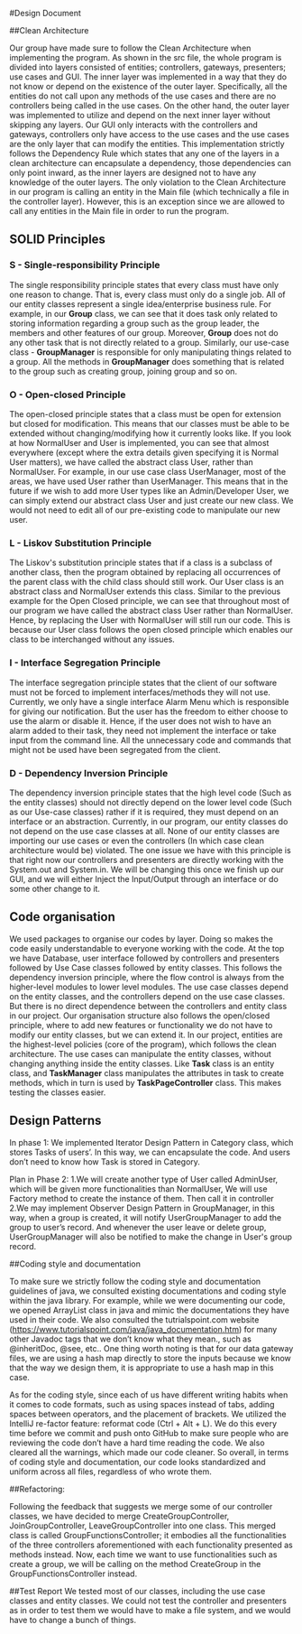 #Design Document

##Clean Architecture

Our group have made sure to follow the Clean Architecture when implementing the program.
As shown in the src file, the whole program is divided into layers consisted of entities;
controllers, gateways, presenters; use cases and GUI. The inner layer was implemented in
a way that they do not know or depend on the existence of the outer layer. Specifically,
all the entities do not call upon any methods of the use cases and there are no controllers
being called in the use cases. On the other hand, the outer layer was implemented to utilize
and depend on the next inner layer without skipping any layers. Our GUI only interacts with
the controllers and gateways, controllers only have access to the use cases and the use cases
are the only layer that can modify the entities. This implementation strictly follows the
Dependency Rule which states that any one of the layers in a clean architecture can encapsulate
a dependency, those dependencies can only point inward, as the inner layers are designed
not to have any knowledge of the outer layers. The only violation to the Clean Architecture
in our program is calling an entity in the Main file (which technically a file in the controller layer).
However, this is an exception since we are allowed to call any entities in the Main file in
order to run the program.

## SOLID Principles
### S - Single-responsibility Principle
The single responsibility principle states that every class must have only one reason to change.
That is, every class must only do a single job. All of our entity classes represent a single idea/enterprise business
rule. For example, in our **Group** class, we can see that it does task only related to storing information
regarding a group such as the group leader, the members and other features of our group. Moreover, **Group**
does not do any other task that is not directly related to a group. Similarly, our use-case class - **GroupManager**
is responsible for only manipulating things related to a group. All the methods in **GroupManager** does
something that is related to the group such as creating group, joining group and so on.
### O - Open-closed Principle
The open-closed principle states that a class must be open for extension but closed for modification. This means
that our classes must be able to be extended without changing/modifying how it currently looks like. If you look at how
NormalUser and User is implemented, you can see that almost everywhere
(except where the extra details given specifying it is Normal User matters), we have called the abstract class User,
rather than NormalUser. For example, in our use case class UserManager, most of the areas, we have used User rather than
UserManager. This means that in the future if we wish to add more User types like an Admin/Developer User, we can simply
extend our abstract class User and just create our new class. We would not need to edit all of our pre-existing code to
manipulate our new user.

### L - Liskov Substitution Principle
The Liskov's substitution principle states that if a class is a subclass of another class, then the program obtained by
replacing all occurrences of the parent class with the child class should still work.
Our User class is an abstract class and NormalUser extends this class. Similar to the previous example for the
Open Closed principle, we can see that throughout most of our program we have called the abstract class User rather than
NormalUser. Hence, by replacing the User with NormalUser will still run our code. This is because our User class follows
the open closed principle which enables our class to be interchanged without any issues.

### I - Interface Segregation Principle
The interface segregation principle states that the client of our software must not be forced to implement
interfaces/methods they will not use. Currently, we only have a single interface Alarm Menu which is responsible
for giving our notification. But the user has the freedom to either choose to use the alarm or disable it. Hence,
if the user does not wish to have an alarm added to their task, they need not implement the interface or take input
from the command line. All the unnecessary code and commands that might not be used have been segregated from the
client.

### D - Dependency Inversion Principle
The dependency inversion principle states that the high level code (Such as the entity classes) should not directly
depend on the lower level code (Such as our Use-case classes) rather if it is required, they must depend on an
interface or an abstraction. Currently, in our program, our entity classes do not depend on the use
case classes at all. None of our entity classes are importing our use cases or even the controllers
(In which case clean architecture would be) violated. The one issue we have with this principle is that right now our
controllers and presenters are directly working with the System.out and System.in. We will be changing this once we
finish up our GUI, and we will either Inject the Input/Output through an interface or do some other change to it.

## Code organisation
We used packages to organise our codes by layer. Doing so makes the code easily understandable to everyone working with
the code. At the top we have Database, user interface followed by controllers and presenters followed  by Use Case
classes followed by entity classes.
This follows the dependency inversion principle, where the flow control is always from the higher-level modules to
lower level modules. The use case classes depend on the entity classes, and the controllers depend on the use case
classes. But there is no direct dependence between the controllers and entity class in our project.
Our organisation structure also follows the open/closed principle, where to add new features or functionality we do not
have to modify our entity classes, but we can extend it.
In our project, entities are the highest-level policies  (core of the program), which follows the clean architecture.
The use cases can manipulate the entity classes, without changing anything inside the entity classes. Like **Task**
class is an entity class, and **TaskManager** class manipulates the attributes in task to create methods, which in turn
is used by **TaskPageController** class.  This makes testing the classes easier. 

## Design Patterns
In phase 1: We implemented Iterator Design Pattern in Category class, which stores Tasks of users’. In this way, we can
encapsulate the code. And users don’t need to know how Task is stored in Category.

Plan in Phase 2:
1.We will create another type of User called AdminUser, which will be given more functionalities than NormalUser,
We will use Factory method to create the instance of them. Then call it in controller
2.We may implement Observer Design Pattern in GroupManager, in this way, when a group is created, it will notify
UserGroupManager to add the group to user’s record. And whenever the user leave or delete group, UserGroupManager will
also be notified to make the change in User's group record.

##Coding style and documentation

To make sure we strictly follow the coding style and documentation guidelines of java, we consulted existing
documentations and coding style within the java library. For example, while we were documenting our code,
we opened ArrayList class in java and mimic the documentations they have used in their code. We also consulted
the tutrialspoint.com website (https://www.tutorialspoint.com/java/java_documentation.htm) for many other Javadoc
tags that we don’t know what they mean., such as @inheritDoc, @see, etc.. One thing worth noting is that for our
data gateway files, we are using a hash map directly to store the inputs because we know that the way we design them,
it is appropriate to use a hash map in this case.

As for the coding style, since each of us have different writing habits when it comes to code formats, such as
using spaces instead of tabs, adding spaces between operators, and the placement of brackets. We utilized the
IntelliJ re-factor feature: reformat code (Ctrl + Alt + L). We do this every time before we commit and push onto
GitHub to make sure people who are reviewing the code don’t have a hard time reading the code. We also cleared all
the warnings, which made our code cleaner. So overall, in terms of coding style and documentation, our code looks
standardized and uniform across all files, regardless of who wrote them.

##Refactoring:

Following the feedback that suggests we merge some of our controller classes, we have decided to merge
CreateGroupController, JoinGroupController, LeaveGroupController into one class. This merged class is called
GroupFunctionsController; it embodies all the functionalities of the three controllers aforementioned with each
functionality presented as methods instead. Now, each time we want to use functionalities such as create a group, we
will be calling on the method CreateGroup in the GroupFunctionsController instead.

##Test Report
We tested most of our classes, including the use case classes and entity classes. We could not test the controller and
presenters as in order to test them we would have to make a file system, and we would have to change a bunch of things.